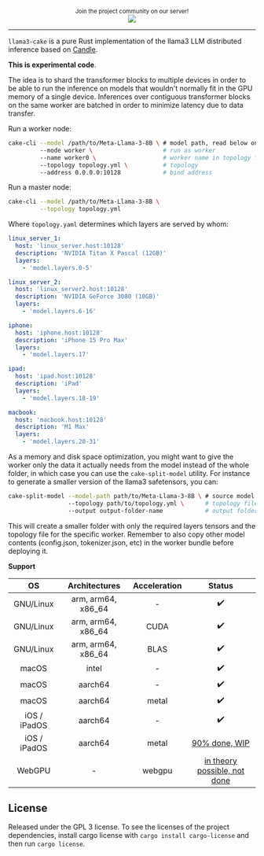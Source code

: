<p align="center">
  <small>Join the project community on our server!</small>
  <br/>
  <a href="https://discord.gg/https://discord.gg/btZpkp45gQ" target="_blank" title="Join our community!">
    <img src="https://dcbadge.limes.pink/api/server/https://discord.gg/btZpkp45gQ"/>
  </a>
</p>
<hr/>

`llama3-cake` is a pure Rust implementation of the llama3 LLM distributed inference based on [Candle](https://github.com/huggingface/candle).

**This is experimental code**.

The idea is to shard the transformer blocks to multiple devices in order to be able to run the inference on models that wouldn't normally fit in the GPU memory of a single device. Inferences over contiguous transformer blocks on the same worker are batched in order to minimize latency due to data transfer.

Run a worker node:

```sh
cake-cli --model /path/to/Meta-Llama-3-8B \ # model path, read below on how to optimize model size for workers
         --mode worker \                    # run as worker
         --name worker0 \                   # worker name in topology file
         --topology topology.yml \          # topology
         --address 0.0.0.0:10128            # bind address
```

Run a master node:

```sh
cake-cli --model /path/to/Meta-Llama-3-8B \
         --topology topology.yml
```

Where `topology.yaml` determines which layers are served by whom:

```yaml
linux_server_1:
  host: 'linux_server.host:10128'
  description: 'NVIDIA Titan X Pascal (12GB)'
  layers:
    - 'model.layers.0-5'

linux_server_2:
  host: 'linux_server2.host:10128'
  description: 'NVIDIA GeForce 3080 (10GB)'
  layers:
    - 'model.layers.6-16'

iphone:
  host: 'iphone.host:10128'
  description: 'iPhone 15 Pro Max'
  layers:
    - 'model.layers.17'

ipad:
  host: 'ipad.host:10128'
  description: 'iPad'
  layers:
    - 'model.layers.18-19'

macbook:
  host: 'macbook.host:10128'
  description: 'M1 Max'
  layers:
    - 'model.layers.20-31' 
```

As a memory and disk space optimization, you might want to give the worker only the data it actually needs from the model instead of the whole folder, in which case you can use the `cake-split-model` utility. For instance to generate a smaller version of the llama3 safetensors, you can:

```sh
cake-split-model --model-path path/to/Meta-Llama-3-8B \ # source model to split
                 --topology path/to/topology.yml \      # topology file
                 --output output-folder-name            # output folder where all the workers data bundles will be saved
```

This will create a smaller folder with only the required layers tensors and the topology file for the specific worker. Remember to also copy other model contents (config.json, tokenizer.json, etc) in the worker bundle before deploying it.

**Support**

| OS                           | Architectures | Acceleration | Status |
|:----------------------------------:|:------------------:|:------------------:|:------------------:|
| GNU/Linux                 | arm, arm64, x86_64 | -                | :heavy_check_mark: |
| GNU/Linux                 | arm, arm64, x86_64 | CUDA                | :heavy_check_mark: |
| GNU/Linux                 | arm, arm64, x86_64 | BLAS                | :heavy_check_mark: |
| macOS                 | intel | -                | :heavy_check_mark: |
| macOS                 | aarch64 | -                | :heavy_check_mark: |
| macOS                 | aarch64 | metal                | :heavy_check_mark: |
| iOS / iPadOS                 | aarch64 | -                | :heavy_check_mark: |
| iOS / iPadOS                 | aarch64 | metal                | [90% done, WIP](https://github.com/huggingface/candle/issues/2322) |
| WebGPU                 | - | webgpu                | [in theory possible, not done](https://onnxruntime.ai/docs/tutorials/web/ep-webgpu.html) |

## License

Released under the GPL 3 license. To see the licenses of the project dependencies, install cargo license with `cargo install cargo-license` and then run `cargo license`.